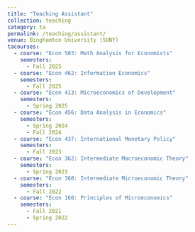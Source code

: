```yaml
---
title: "Teaching Assistant"
collection: teaching
category: ta
permalink: /teaching/assistant/
venue: Binghamton University (SUNY)
tacourses:
  - course: "Econ 503: Math Analysis for Economists"
    semesters:
      - Fall 2025
  - course: "Econ 462: Information Economics"
    semesters:
      - Fall 2025
  - course: "Econ 413: Microeconomics of Development"
    semesters:
      - Spring 2025
  - course: "Econ 456: Data Analysis in Economics"
    semesters:
      - Spring 2024
      - Fall 2024
  - course: "Econ 437: International Monetary Policy"
    semesters:
      - Fall 2023
  - course: "Econ 362: Intermediate Macroeconomic Theory"
    semesters:
      - Spring 2023
  - course: "Econ 360: Intermediate Microeconomic Theory"
    semesters:
      - Fall 2022
  - course: "Econ 160: Principles of Microeconomics"
    semesters:
      - Fall 2021
      - Spring 2022
---
```





